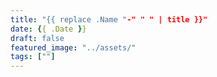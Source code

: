 ```yaml
---
title: "{{ replace .Name "-" " " | title }}"
date: {{ .Date }}
draft: false
featured_image: "../assets/"
tags: [""]
---
```

# 
